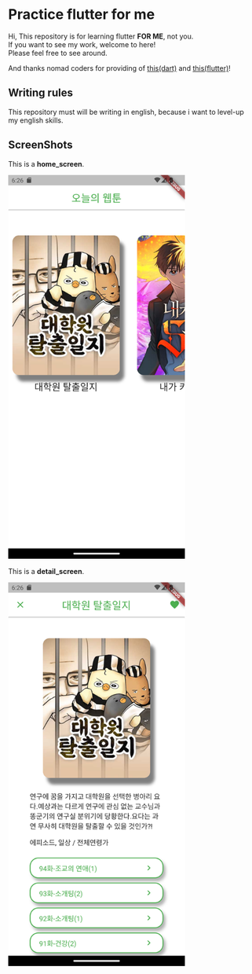 # Practice flutter for me

Hi, This repository is for learning flutter **FOR ME**, not you.  
If you want to see my work, welcome to here!  
Please feel free to see around.  

And thanks nomad coders for providing of [this(dart)](https://nomadcoders.co/dart-for-beginners/lobby) and [this(flutter)](https://nomadcoders.co/flutter-for-beginners/lobby)!  

## Writing rules

This repository must will be writing in english, because i want to level-up my english skills.  

## ScreenShots

This is a **home_screen**.  

<img src="/.github/screenshots/home_screen_screenshot.png" alt="home_screen_screenshot" width=360>

This is a **detail_screen**.  

<img src="/.github/screenshots/detail_screen_screenshot.png" alt="detail_screen_screenshot" width=360>
